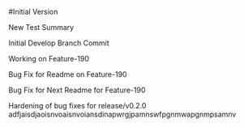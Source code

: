 #Initial Version

New Test Summary

Initial Develop Branch Commit

Working on Feature-190

Bug Fix for Readme on Feature-190

Bug Fix for Next Readme for Feature-190

Hardening of bug fixes for release/v0.2.0
adfjaisdjaoisnvoaisnvoiansdinapwrgjpamnswfpgnmwapgnmpsamnv